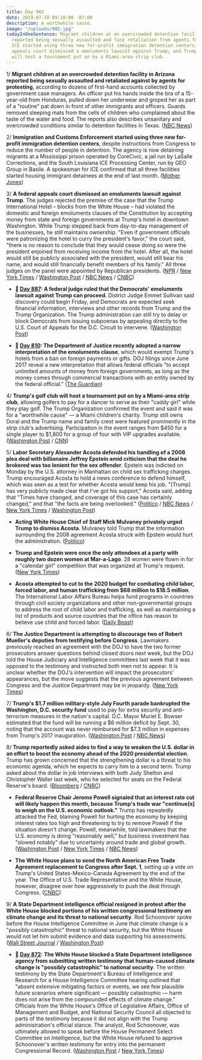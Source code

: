 ```yaml
---
title: Day 902
date: 2019-07-10 09:10:00 -07:00
description: A worthwhile cause.
image: "/uploads/902.jpg"
todayInOneSentence: Migrant children at an overcrowded detention facility in Arizona
  reported being sexually assaulted and face retaliation from agents for protesting;
  ICE started using three new for-profit immigration detention centers; a federal
  appeals court dismissed a emoluments lawsuit against Trump; and Trump's golf club
  will host a tournament put on by a Miami-area strip club.
---
```


1/ **Migrant children at an overcrowded detention facility in Arizona reported being sexually assaulted and retaliated against by agents for protesting**, according to dozens of first-hand accounts collected by government case managers. An officer put his hands inside the bra of a 15-year-old from Honduras, pulled down her underwear and groped her as part of a "routine" pat down in front of other immigrants and officers. Guards removed sleeping mats from the cells of children who complained about the taste of the water and food. The reports also describes unsanitary and overcrowded conditions similar to detention facilities in Texas. ([NBC News](https://www.nbcnews.com/politics/immigration/migrant-kids-overcrowded-arizona-border-station-allege-sex-assault-retaliation-n1027886))

2/ **Immigration and Customs Enforcement started using three new for-profit immigration detention centers**, despite instructions from Congress to reduce the number of people in detention. The agency is now detaining migrants at a Mississippi prison operated by CoreCivic, a jail run by LaSalle Corrections, and the South Louisiana ICE Processing Center, run by GEO Group in Basile. A spokesman for ICE confirmed that all three facilities started housing immigrant detainees at the end of last month. ([Mother Jones](https://www.motherjones.com/politics/2019/07/ice-just-quietly-opened-three-new-detention-centers-flouting-congress-limits/))

3/ **A federal appeals court dismissed an emoluments lawsuit against Trump**. The judges rejected the premise of the case that the Trump International Hotel – blocks from the White House – had violated the domestic and foreign emoluments clauses of the Constitution by accepting money from state and foreign governments at Trump's hotel in downtown Washington. While Trump stepped back from day-to-day management of the businesses, he still maintains ownership. "Even if government officials were patronizing the hotel to curry the president's favor," the court said, "there is no reason to conclude that they would cease doing so were the president enjoined from receiving income from the hotel. After all, the hotel would still be publicly associated with the president, would still bear his name, and would still financially benefit members of his family." All three judges on the panel were appointed by Republican presidents. ([NPR](https://www.npr.org/2019/07/10/740258653/appeals-court-dismisses-emoluments-lawsuit-against-trump) / [New York Times](https://www.nytimes.com/2019/07/10/us/politics/trump-hotel-emoluments-constitution.html) / [Washington Post](https://www.washingtonpost.com/local/legal-issues/appeals-court-dismisses-emoluments-lawsuit-involving-president-trumps-dc-hotel/2019/07/10/4a4b6190-886e-11e9-98c1-e945ae5db8fb_story.html) / [NBC News](https://www.nbcnews.com/politics/donald-trump/appeals-court-dismisses-emoluments-clause-case-against-trump-n1028216) / [CNBC](https://www.cnbc.com/2019/07/10/trump-wins-dismissal-of-emoluments-suit.html))

* **📌 [Day 887](https://whatthefuckjusthappenedtoday.com/2019/06/25/day-887/): A federal judge ruled that the Democrats' emoluments lawsuit against Trump can proceed**. District Judge Emmet Sullivan said discovery could begin Friday, and Democrats are expected seek financial information, interviews and other records from Trump and the Trump Organization. The Trump administration can still try to delay or block Democrats from issuing subpoenas by appealing directly to the U.S. Court of Appeals for the D.C. Circuit to intervene. ([Washington Post](https://www.washingtonpost.com/local/legal-issues/democrats-emoluments-lawsuit-against-president-trump-can-proceed-federal-judge-rules/2019/06/25/73bcc6ac-8b95-11e9-adf3-f70f78c156e8_story.html))

* **📌 [Day 810](https://whatthefuckjusthappenedtoday.com/2019/04/09/day-810/): The Department of Justice recently adopted a narrow interpretation of the emoluments clause**, which would exempt Trump's hotels from a ban on foreign payments or gifts. DOJ filings since June 2017 reveal a new interpretation that allows federal officials "to accept unlimited amounts of money from foreign governments, as long as the money comes through commercial transactions with an entity owned by the federal official." ([The Guardian](https://www.theguardian.com/us-news/2019/apr/09/dojs-new-stance-on-foreign-payments-or-gifts-to-trump-blurs-lines-experts))

4/ **Trump's golf club will host a tournament put on by a Miami-area strip club**, allowing golfers to pay for a dancer to serve as their "caddy girl" while they play golf. The Trump Organization confirmed the event and said it was for a "worthwhile cause" — a Miami children's charity. Trump still owns Doral and the Trump name and family crest were featured prominently in the strip club's advertising. Participation in the event ranges from $450 for a single player to $1,800 for a group of four with VIP upgrades available. ([Washington Post](https://www.washingtonpost.com/politics/strip-club-to-host-golf-tournament-at-trump-resort-in-south-florida/2019/07/09/52a83504-a266-11e9-bd56-eac6bb02d01d_story.html) / [CNN](https://www.cnn.com/2019/07/10/politics/trump-doral-resort-strip-club-tournament/index.html))

5/ **Labor Secretary Alexander Acosta defended his handling of a 2008 plea deal with billionaire Jeffrey Epstein amid criticism that the deal he brokered was too lenient for the sex offender**. Epstein was indicted on Monday by the U.S. attorney in Manhattan on child sex trafficking charges. Trump encouraged Acosta to hold a news conference to defend himself, which was seen as a test for whether Acosta would keep his job. "\[Trump\] has very publicly made clear that I've got his support," Acosta said, adding that "Times have changed, and coverage of this case has certainly changed," and that "the facts are being overlooked." ([Politico](https://www.politico.com/story/2019/07/10/alex-acosta-press-conference-epstein-1405759) / [NBC News](https://www.nbcnews.com/politics/politics-news/labor-secretary-acosta-hold-news-conference-after-epstein-fallout-n1028211) / [New York Times](https://www.nytimes.com/2019/07/10/us/politics/alex-acosta-press-conference.html) / [Washington Post](https://www.washingtonpost.com/politics/labor-secretary-to-hold-news-conference-to-defend-himself-amid-outcry-over-handling-of-epstein-plea-deal/2019/07/10/b136b9a4-a321-11e9-b7b4-95e30869bd15_story.html))

* **Acting White House Chief of Staff Mick Mulvaney privately urged Trump to dismiss Acosta**. Mulvaney told Trump that the information surrounding the 2008 agreement Acosta struck with Epstein would hurt the administration. ([Politico](https://www.politico.com/story/2019/07/09/mulvaney-trump-dump-acosta-outrage-1404188))

* **Trump and Epstein were once the only attendees at a party with roughly two dozen women at Mar-a-Lago**. 28 women were flown in for a "calendar girl" competition that was organized at Trump's request. ([New York Times](https://www.nytimes.com/2019/07/09/us/politics/trump-epstein.html))

* **Acosta attempted to cut to the 2020 budget for combating child labor, forced labor, and human trafficking from $68 million to $18.5 million**. The International Labor Affairs Bureau helps fund programs in countries through civil society organizations and other non-governmental groups to address the root of child labor and trafficking, as well as maintaining a list of products and source countries that the office has reason to believe use child and forced labor. ([Daily Beast](https://www.thedailybeast.com/labor-secretary-alex-acosta-who-cut-deal-with-epstein-tried-to-slash-anti-trafficking-budget))

6/ **The Justice Department is attempting to discourage two of Robert Mueller's deputies from testifying before Congress**. Lawmakers previously reached an agreement with the DOJ to have the two former prosecutors answer questions behind closed doors next week, but the DOJ told the House Judiciary and Intelligence committees last week that it was opposed to the testimony and instructed both men not to appear. It is unclear whether the DOJ's intervention will impact the prosecutors' appearances, but the move suggests that the previous agreement between Congress and the Justice Department may be in jeopardy. ([New York Times](https://www.nytimes.com/2019/07/09/us/politics/mueller-testimony-justice-department.html))

7/ **Trump's $1.7 million military-style July Fourth parade bankrupted the Washington, D.C. security fund** used to pay for extra security and anti-terrorism measures in the nation's capital. D.C. Mayor Muriel E. Bowser estimated that the fund will be running a $6 million deficit by Sept. 30, noting that the account was never reimbursed for $7.3 million in expenses from Trump's 2017 inauguration. ([Washington Post](https://www.washingtonpost.com/local/dc-politics/trumps-july-fourth-event-and-weekend-protests-bankrupted-dc-security-fund-mayor-says/2019/07/10/fb0d1de4-a316-11e9-b732-41a79c2551bf_story.html) / [NBC News](https://www.nbcnews.com/politics/donald-trump/trump-s-costly-july-fourth-event-bankrupted-washington-s-security-n1028261))

8/ **Trump reportedly asked aides to find a way to weaken the U.S. dollar in an effort to boost the economy ahead of the 2020 presidential election**. Trump has grown concerned that the strengthening dollar is a threat to his economic agenda, which he expects to carry him to a second term. Trump asked about the dollar in job interviews with both Judy Shelton and Christopher Waller last week, who he selected for seats on the Federal Reserve's board. ([Bloomberg](https://www.bloomberg.com/news/articles/2019-07-10/trump-concern-over-dollar-s-strength-spills-into-fed-selection) / [CNBC](https://www.cnbc.com/2019/07/10/trump-has-reportedly-tasked-aides-to-find-a-way-to-weaken-the-us-dollar.html))

* **Federal Reserve Chair Jerome Powell signaled that an interest rate cut will likely happen this month, because Trump's trade war "continue\[s\] to weigh on the U.S. economic outlook."** Trump has repeatedly attacked the Fed, blaming Powell for hurting the economy by keeping interest rates too high and threatening to try to remove Powell if the situation doesn't change. Powell, meanwhile, told lawmakers that the U.S. economy is doing "reasonably well," but business investment has "slowed notably" due to uncertainty around trade and global growth. ([Washington Post](https://www.washingtonpost.com/business/2019/07/10/embattled-federal-reserve-chair-jerome-powell-hints-interest-rate-cut-likely-july/) / [New York Times](https://www.nytimes.com/2019/07/10/business/economy/jerome-powell-rate-cut.html) / [NBC News](https://www.nbcnews.com/business/markets/fed-rate-decisions-are-not-guided-emotion-analysis-says-powell-n1028171))

* **The White House plans to send the North American Free Trade Agreement replacement to Congress after Sept. 1**, setting up a vote on Trump's United States-Mexico-Canada Agreement by the end of the year. The Office of U.S. Trade Representative and the White House, however, disagree over how aggressively to push the deal through Congress. ([CNBC](https://www.cnbc.com/2019/07/10/trump-white-house-likely-to-send-usmca-trade-deal-to-congress-after-sept-1.html))

9/ **A State Department intelligence official resigned in protest after the White House blocked portions of his written congressional testimony on climate change and its threat to national security**. Rod Schoonover spoke before the House Intelligence Committee in June that climate change is a "possibly catastrophic" threat to national security, but the White House would not let him submit evidence and data supporting his assessments. ([Wall Street Journal](https://www.wsj.com/articles/state-department-analyst-resigns-after-white-house-blocks-climate-change-testimony-11562780573) / [Washington Post](https://www.washingtonpost.com/climate-environment/2019/07/10/intelligence-aide-blocked-submitting-written-testimony-climate-change-resigns-state-department/))

* **📌 [Day 872](https://whatthefuckjusthappenedtoday.com/2019/06/10/day-872/#6-the-white-house-blocked-a-state-de): The White House blocked a State Department intelligence agency from submitting written testimony that human-caused climate change is "possibly catastrophic" to national security**. The written testimony by the State Department's Bureau of Intelligence and Research for a House Intelligence Committee hearing outlined that "absent extensive mitigating factors or events, we see few plausible future scenarios where significant — possibly catastrophic — harm does not arise from the compounded effects of climate change." Officials from the White House's Office of Legislative Affairs, Office of Management and Budget, and National Security Council all objected to parts of the testimony because it did not align with the Trump administration's official stance. The analyst, Rod Schoonover, was ultimately allowed to speak before the House Permanent Select Committee on Intelligence, but the White House refused to approve Schoonover's written testimony for entry into the permanent Congressional Record. ([Washington Post](https://www.washingtonpost.com/climate-environment/2019/06/08/white-house-blocked-intelligence-aides-written-testimony-saying-human-caused-climate-change-could-be-possibly-catastrophic/) / [New York Times](https://www.nytimes.com/2019/06/08/climate/rod-schoonover-testimony.html))
